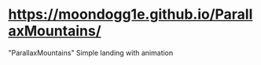 # https://moondogg1e.github.io/ParallaxMountains/
"ParallaxMountains"
Simple landing with animation
